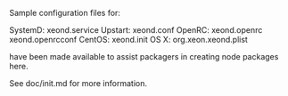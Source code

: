 Sample configuration files for:

SystemD: xeond.service
Upstart: xeond.conf
OpenRC:  xeond.openrc
         xeond.openrcconf
CentOS:  xeond.init
OS X:    org.xeon.xeond.plist

have been made available to assist packagers in creating node packages here.

See doc/init.md for more information.
